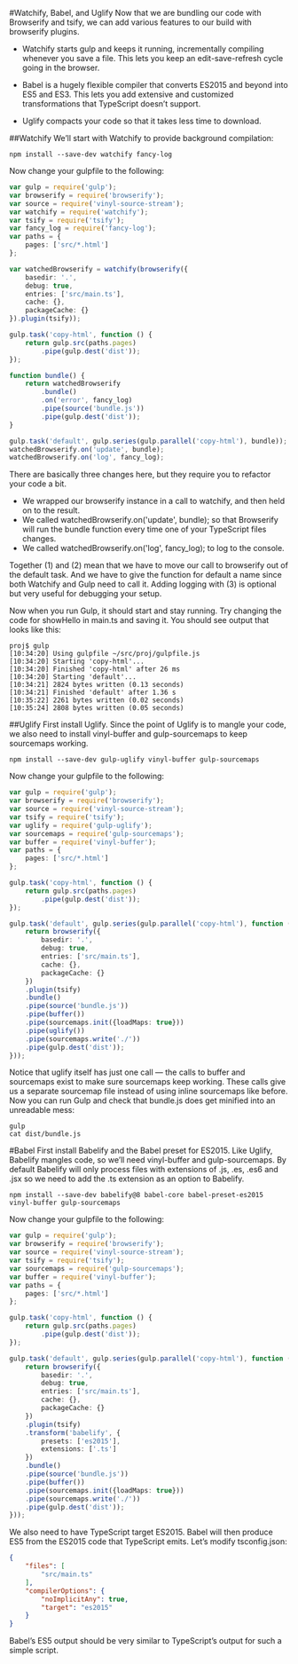 #Watchify, Babel, and Uglify
Now that we are bundling our code with Browserify and tsify, we can add various features to our build with browserify plugins.

- Watchify starts gulp and keeps it running, incrementally compiling whenever you save a file. This lets you keep an edit-save-refresh cycle going in the browser.

- Babel is a hugely flexible compiler that converts ES2015 and beyond into ES5 and ES3. This lets you add extensive and customized transformations that TypeScript doesn’t support.

- Uglify compacts your code so that it takes less time to download.

##Watchify 
We’ll start with Watchify to provide background compilation:

```node
npm install --save-dev watchify fancy-log

```

Now change your gulpfile to the following:

```typescript
var gulp = require('gulp');
var browserify = require('browserify');
var source = require('vinyl-source-stream');
var watchify = require('watchify');
var tsify = require('tsify');
var fancy_log = require('fancy-log');
var paths = {
    pages: ['src/*.html']
};

var watchedBrowserify = watchify(browserify({
    basedir: '.',
    debug: true,
    entries: ['src/main.ts'],
    cache: {},
    packageCache: {}
}).plugin(tsify));

gulp.task('copy-html', function () {
    return gulp.src(paths.pages)
        .pipe(gulp.dest('dist'));
});

function bundle() {
    return watchedBrowserify
        .bundle()
        .on('error', fancy_log)
        .pipe(source('bundle.js'))
        .pipe(gulp.dest('dist'));
}

gulp.task('default', gulp.series(gulp.parallel('copy-html'), bundle));
watchedBrowserify.on('update', bundle);
watchedBrowserify.on('log', fancy_log);

```
There are basically three changes here, but they require you to refactor your code a bit.
- We wrapped our browserify instance in a call to watchify, and then held on to the result.
- We called watchedBrowserify.on('update', bundle); so that Browserify will run the bundle function every time one of your TypeScript files changes.
- We called watchedBrowserify.on('log', fancy_log); to log to the console.

Together (1) and (2) mean that we have to move our call to browserify out of the default task. And we have to give the function for default a name since both Watchify and Gulp need to call it. Adding logging with (3) is optional but very useful for debugging your setup.

Now when you run Gulp, it should start and stay running. Try changing the code for showHello in main.ts and saving it. You should see output that looks like this:


```output 
proj$ gulp
[10:34:20] Using gulpfile ~/src/proj/gulpfile.js
[10:34:20] Starting 'copy-html'...
[10:34:20] Finished 'copy-html' after 26 ms
[10:34:20] Starting 'default'...
[10:34:21] 2824 bytes written (0.13 seconds)
[10:34:21] Finished 'default' after 1.36 s
[10:35:22] 2261 bytes written (0.02 seconds)
[10:35:24] 2808 bytes written (0.05 seconds)
```

##Uglify 
First install Uglify. Since the point of Uglify is to mangle your code, we also need to install vinyl-buffer and gulp-sourcemaps to keep sourcemaps working.

```node
npm install --save-dev gulp-uglify vinyl-buffer gulp-sourcemaps

```
Now change your gulpfile to the following:
```typescript
var gulp = require('gulp');
var browserify = require('browserify');
var source = require('vinyl-source-stream');
var tsify = require('tsify');
var uglify = require('gulp-uglify');
var sourcemaps = require('gulp-sourcemaps');
var buffer = require('vinyl-buffer');
var paths = {
    pages: ['src/*.html']
};

gulp.task('copy-html', function () {
    return gulp.src(paths.pages)
        .pipe(gulp.dest('dist'));
});

gulp.task('default', gulp.series(gulp.parallel('copy-html'), function () {
    return browserify({
        basedir: '.',
        debug: true,
        entries: ['src/main.ts'],
        cache: {},
        packageCache: {}
    })
    .plugin(tsify)
    .bundle()
    .pipe(source('bundle.js'))
    .pipe(buffer())
    .pipe(sourcemaps.init({loadMaps: true}))
    .pipe(uglify())
    .pipe(sourcemaps.write('./'))
    .pipe(gulp.dest('dist'));
}));

```

Notice that uglify itself has just one call — the calls to buffer and sourcemaps exist to make sure sourcemaps keep working. These calls give us a separate sourcemap file instead of using inline sourcemaps like before. Now you can run Gulp and check that bundle.js does get minified into an unreadable mess:

```node
gulp
cat dist/bundle.js
```

#Babel
First install Babelify and the Babel preset for ES2015. Like Uglify, Babelify mangles code, so we’ll need vinyl-buffer and gulp-sourcemaps. By default Babelify will only process files with extensions of .js, .es, .es6 and .jsx so we need to add the .ts extension as an option to Babelify.

```node
npm install --save-dev babelify@8 babel-core babel-preset-es2015 vinyl-buffer gulp-sourcemaps
```
Now change your gulpfile to the following:

```typescript
var gulp = require('gulp');
var browserify = require('browserify');
var source = require('vinyl-source-stream');
var tsify = require('tsify');
var sourcemaps = require('gulp-sourcemaps');
var buffer = require('vinyl-buffer');
var paths = {
    pages: ['src/*.html']
};

gulp.task('copy-html', function () {
    return gulp.src(paths.pages)
        .pipe(gulp.dest('dist'));
});

gulp.task('default', gulp.series(gulp.parallel('copy-html'), function () {
    return browserify({
        basedir: '.',
        debug: true,
        entries: ['src/main.ts'],
        cache: {},
        packageCache: {}
    })
    .plugin(tsify)
    .transform('babelify', {
        presets: ['es2015'],
        extensions: ['.ts']
    })
    .bundle()
    .pipe(source('bundle.js'))
    .pipe(buffer())
    .pipe(sourcemaps.init({loadMaps: true}))
    .pipe(sourcemaps.write('./'))
    .pipe(gulp.dest('dist'));
}));

```

We also need to have TypeScript target ES2015. Babel will then produce ES5 from the ES2015 code that TypeScript emits. Let’s modify tsconfig.json:

```json
{
    "files": [
        "src/main.ts"
    ],
    "compilerOptions": {
        "noImplicitAny": true,
        "target": "es2015"
    }
}

```

Babel’s ES5 output should be very similar to TypeScript’s output for such a simple script.

